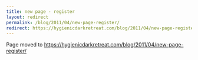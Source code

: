 ```yaml
---
title: new page - register
layout: redirect
permalink: /blog/2011/04/new-page-register/
redirect: https://hygienicdarkretreat.com/blog/2011/04/new-page-register/
---
```


Page moved to <https://hygienicdarkretreat.com/blog/2011/04/new-page-register/>

